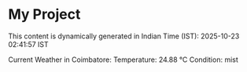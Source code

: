 # My Project

This content is dynamically generated in Indian Time (IST): 2025-10-23 02:41:57 IST


Current Weather in Coimbatore:
Temperature: 24.88 °C
Condition: mist
